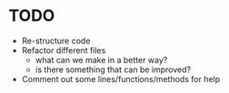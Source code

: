 # TODO
- Re-structure code 
- Refactor different files
    - what can we make in a better way?
    - is there something that can be improved?
- Comment out some lines/functions/methods for help